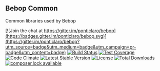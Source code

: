 Bebop Common
---

Common libraries used by Bebop

[![Join the chat at https://gitter.im/ponticlaro/bebop](https://badges.gitter.im/ponticlaro/bebop.svg)](https://gitter.im/ponticlaro/bebop?utm_source=badge&utm_medium=badge&utm_campaign=pr-badge&utm_content=badge)
[![Build Status](https://travis-ci.org/ponticlaro/bebop-common.svg?branch=master)](https://travis-ci.org/ponticlaro/bebop-common)
[![Test Coverage](https://codeclimate.com/github/ponticlaro/bebop-common/badges/coverage.svg)](https://codeclimate.com/github/ponticlaro/bebop-common/coverage)
[![Code Climate](https://codeclimate.com/github/ponticlaro/bebop-common/badges/gpa.svg)](https://codeclimate.com/github/ponticlaro/bebop-common)
[![Latest Stable Version](https://poser.pugx.org/ponticlaro/bebop-common/v/stable.png)](https://packagist.org/packages/ponticlaro/bebop-common)
[![License](https://poser.pugx.org/ponticlaro/bebop-common/license.png)](https://packagist.org/packages/ponticlaro/bebop-common)
[![Total Downloads](https://poser.pugx.org/ponticlaro/bebop-common/downloads.png)](https://packagist.org/packages/ponticlaro/bebop-common)
[![composer.lock available](https://poser.pugx.org/ponticlaro/bebop-common/composerlock)](https://packagist.org/packages/ponticlaro/bebop-common)